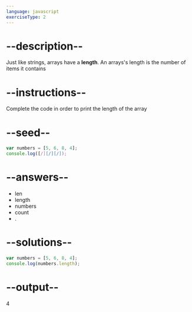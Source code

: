 ```yaml
---
language: javascript
exerciseType: 2
---
```


# --description--

Just like strings, arrays have a **length**.
An arrays's length is the number of items it contains

# --instructions--

Complete the code in order to print the length of the array

# --seed--

```javascript
var numbers = [5, 6, 8, 4];
console.log([/][/][/]);
```

# --answers--

- len
- length
- numbers
- count
- .

# --solutions--

```javascript
var numbers = [5, 6, 8, 4];
console.log(numbers.length);
```

# --output--

4
